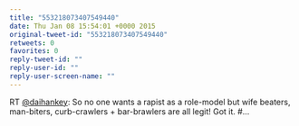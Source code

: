 ```yaml
---
title: "553218073407549440"
date: Thu Jan 08 15:54:01 +0000 2015
original-tweet-id: "553218073407549440"
retweets: 0
favorites: 0
reply-tweet-id: ""
reply-user-id: ""
reply-user-screen-name: ""
---
```

RT <a href="https://twitter.com/daihankey">@daihankey</a>: So no one wants a rapist as a role-model but wife beaters, man-biters, curb-crawlers + bar-brawlers are all legit! Got it. #…
